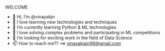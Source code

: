 WELCOME

- 👋 Hi, I’m @vinayakjn
- 👀 I love learning new technologies and techniques
- 🌱 I’m currently learning Python & ML technologies
- 🤖 I love solving complex problems and participating in ML competitions
- 💞️ I’m looking for exciting work in the field of Data Science
- 📫 How to reach me?? ==> vinayakjain96@gmail.com

<!---
vinayakjn/vinayakjn is a ✨ special ✨ repository because its `README.md` (this file) appears on your GitHub profile.
You can click the Preview link to take a look at your changes.
--->
